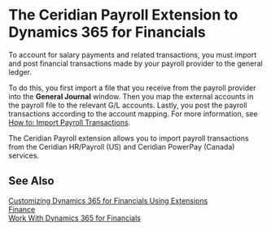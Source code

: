 <properties
	pageTitle="Ceridian Payroll| Financials"
        description="Provides information about the Ceridian Payroll extension"
        services="project-madeira"
        documentationCenter=""
        authors="SorenGP"
/>
<tags
    ms.service="project-madeira"
    ms.topic="article"
    ms.devlang="na"
    ms.tgt_pltfrm="na"
    ms.workload="na"
    ms.date="12/09/2016"
    ms.author="SorenGP" />

# The Ceridian Payroll Extension to Dynamics 365 for Financials
To account for salary payments and related transactions, you must import and post financial transactions made by your payroll provider to the general ledger. 

To do this, you first import a file that you receive from the payroll provider into the **General Journal** window. Then you map the external accounts in the payroll file to the relevant G/L accounts. Lastly, you post the payroll transactions according to the account mapping. For more information, see [How to: Import Payroll Transactions](bank-how-setup-bank-statement-service.md).

The Ceridian Payroll extension allows you to import payroll transactions from the Ceridian HR/Payroll (US) and Ceridian PowerPay (Canada) services.



## See Also  
[Customizing Dynamics 365 for Financials Using Extensions ](ui-extensions.md)    
[Finance](finance.md)    
[Work With Dynamics 365 for Financials](ui-work-product.md)